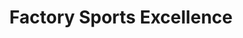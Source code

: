---
title: "Factory Sports Excellence"
url: /lloydminster/factory-sports-excellence/
shop: sports
---